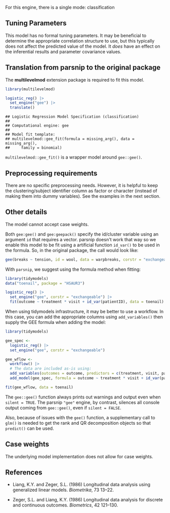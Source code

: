 


For this engine, there is a single mode: classification

## Tuning Parameters

This model has no formal tuning parameters. It may be beneficial to determine the appropriate correlation structure to use, but this typically does not affect the predicted value of the model. It _does_ have an effect on the inferential results and parameter covariance values. 

## Translation from parsnip to the original package

The **multilevelmod** extension package is required to fit this model.


``` r
library(multilevelmod)

logistic_reg() |> 
  set_engine("gee") |> 
  translate()
```

```
## Logistic Regression Model Specification (classification)
## 
## Computational engine: gee 
## 
## Model fit template:
## multilevelmod::gee_fit(formula = missing_arg(), data = missing_arg(), 
##     family = binomial)
```

`multilevelmod::gee_fit()` is a wrapper model around `gee::gee()`. 


## Preprocessing requirements

There are no specific preprocessing needs. However, it is helpful to keep the clustering/subject identifier column as factor or character (instead of making them into dummy variables). See the examples in the next section. 

## Other details

The model cannot accept case weights. 

Both `gee:gee()` and `gee:geepack()` specify the id/cluster variable using an argument `id` that requires a vector. parsnip doesn't work that way so we enable this model to be fit using a artificial function `id_var()` to be used in the formula. So, in the original package, the call would look like:

```r
gee(breaks ~ tension, id = wool, data = warpbreaks, corstr = "exchangeable")
```

With `parsnip`, we suggest using the formula method when fitting: 

```r
library(tidymodels)
data("toenail", package = "HSAUR3")

logistic_reg() |> 
  set_engine("gee", corstr = "exchangeable") |> 
  fit(outcome ~ treatment * visit + id_var(patientID), data = toenail)
```

When using tidymodels infrastructure, it may be better to use a workflow. In this case, you can add the appropriate columns using `add_variables()` then supply the GEE formula when adding the model: 

```r
library(tidymodels)

gee_spec <- 
  logistic_reg() |> 
  set_engine("gee", corstr = "exchangeable")

gee_wflow <- 
  workflow() |> 
  # The data are included as-is using:
  add_variables(outcomes = outcome, predictors = c(treatment, visit, patientID)) |> 
  add_model(gee_spec, formula = outcome ~ treatment * visit + id_var(patientID))

fit(gee_wflow, data = toenail)
```

The `gee::gee()` function always prints out warnings and output even when `silent = TRUE`. The parsnip `"gee"` engine, by contrast, silences all console output coming from `gee::gee()`, even if `silent = FALSE`.

Also, because of issues with the `gee()` function, a supplementary call to `glm()` is needed to get the rank and QR decomposition objects so that `predict()` can be used.

## Case weights


The underlying model implementation does not allow for case weights. 

## References

 - Liang, K.Y. and Zeger, S.L. (1986) Longitudinal data analysis using generalized linear models. _Biometrika_, 73 13–22.

 - Zeger, S.L. and Liang, K.Y. (1986) Longitudinal data analysis for discrete and continuous outcomes. _Biometrics_, 42 121–130.

